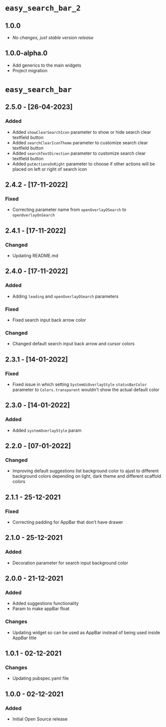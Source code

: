 # `easy_search_bar_2`

## 1.0.0

* *No changes, just stable version release*

## 1.0.0-alpha.0

* Add generics to the main widgets
* Project migration

# `easy_search_bar`

## 2.5.0 - [26-04-2023]

### Added
* Added `showClearSearchIcon` parameter to show or hide search clear textfield button
* Added `searchClearIconTheme` parameter to customize search clear textfield button
* Added `searchTextDirection` parameter to customize search clear textfield button
* Added `putActionsOnRight` parameter to choose if other actions will be placed on left or right of search icon

## 2.4.2 - [17-11-2022]

### Fixed
* Correcting parameter name from `openOverlayOSearch` to `openOverlayOnSearch`

## 2.4.1 - [17-11-2022]

### Changed
* Updating README.md

## 2.4.0 - [17-11-2022]

### Added
* Adding `leading` and `openOverlayOSearch` parameters

### Fixed
* Fixed search input back arrow color

### Changed
* Changed default search input back arrow and cursor colors

## 2.3.1 - [14-01-2022]

### Fixed
* Fixed issue in which setting `SystemUiOverlayStyle` `statusBarColor` parameter to `Colors.transparent` wouldn't show the actual default color

## 2.3.0 - [14-01-2022]

### Added
* Added `systemOverlayStyle` param

## 2.2.0 - [07-01-2022]

### Changed
* Improving default suggestions list background color to ajust to different background colors depending on light, dark theme and different scaffold colors

## 2.1.1 - 25-12-2021

### Fixed
* Correcting padding for AppBar that don't have drawer

## 2.1.0 - 25-12-2021

### Added
* Decoration parameter for search input background color

## 2.0.0 - 21-12-2021

### Added
* Added suggestions functionality
* Param to make appBar float

### Changes
* Updating widget so can be used as AppBar instead of being used inside AppBar title

## 1.0.1 - 02-12-2021

### Changes

* Updating pubspec.yaml file

## 1.0.0 - 02-12-2021

### Added
* Initial Open Source release
